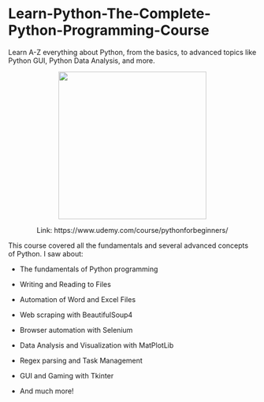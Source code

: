 # Learn-Python-The-Complete-Python-Programming-Course
Learn A-Z everything about Python, from the basics, to advanced topics like Python GUI, Python Data Analysis, and more.


<p align="center">
<img height="300" src="https://user-images.githubusercontent.com/120526082/208517476-e59f9721-62eb-43de-8dbe-39e833842447.png">

<p align="center"> Link: https://www.udemy.com/course/pythonforbeginners/</p>

</p>



This course covered all the fundamentals and several advanced concepts of Python. I saw about:

* The fundamentals of Python programming

* Writing and Reading to Files

* Automation of Word and Excel Files

* Web scraping with BeautifulSoup4

* Browser automation with Selenium

* Data Analysis and Visualization with MatPlotLib

* Regex parsing and Task Management

* GUI and Gaming with Tkinter

* And much more!
